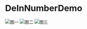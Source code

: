 # DeInNumberDemo
![图一]("../screenshot/Screenshot_20180314-093408.jpg")
![图二]("../screenshot/Screenshot_20180314-093411.jpg")
![图三]("../screenshot/Screenshot_20180314-093430.jpg")